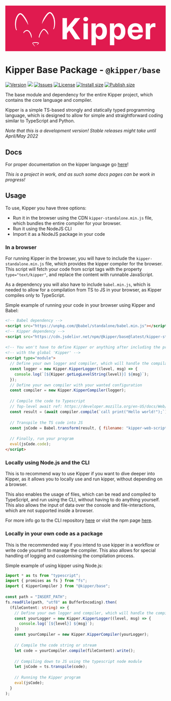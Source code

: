 ![](./img/Kipper-Logo-with-head.png)

# Kipper Base Package - `@kipper/base`

[![Version](https://img.shields.io/npm/v/@kipper/base?label=release&color=%23cd2620&logo=npm)](https://npmjs.org/package/@kipper/base)
![](https://img.shields.io/badge/Coverage-71%25-5A7302.svg?style=flat&logoColor=white&color=blue&prefix=$coverage$)
[![Issues](https://img.shields.io/github/issues/Luna-Klatzer/Kipper)](https://github.com/Luna-Klatzer/Kipper/issues)
[![License](https://img.shields.io/github/license/Para-Lang/Para?color=cyan)](https://github.com/Luna-Klatzer/Kipper/blob/main/LICENSE)
[![Install size](https://packagephobia.com/badge?p=@kipper/base)](https://packagephobia.com/result?p=@kipper/base)
[![Publish size](https://badgen.net/packagephobia/publish/@kipper/base)](https://packagephobia.com/result?p=@kipper/base)

The base module and dependency for the entire Kipper project, which contains the core language and compiler.

Kipper is a simple TS-based strongly and statically typed programming language, which is designed to allow for
simple and straightforward coding similar to TypeScript and Python.

*Note that this is a development version! Stable releases might take until April/May 2022*

## Docs

For proper documentation on the kipper language go [here](https://wmc-ahif-2021.github.io/Kipper-Web/)!

*This is a project in work, and as such some docs pages can be work in progress!*

## Usage

To use, Kipper you have three options:
- Run it in the browser using the CDN `kipper-standalone.min.js` file, which bundles the entire compiler
  for your browser.
- Run it using the NodeJS CLI
- Import it as a NodeJS package in your code

### In a browser

For running Kipper in the browser, you will have to include the `kipper-standalone.min.js` file, which
provides the kipper compiler for the browser. This script will fetch your code from script tags with
the property `type="text/kipper"`, and replace the content with runnable JavaScript.

As a dependency you will also have to include `babel.min.js`, which is needed to allow for a compilation
from TS to JS in your browser, as Kipper compiles only to TypeScript.

Simple example of running your code in your browser using Kipper and Babel:

```html
<!-- Babel dependency -->
<script src="https://unpkg.com/@babel/standalone/babel.min.js"></script>
<!-- Kipper dependency -->
<script src="https://cdn.jsdelivr.net/npm/@kipper/base@latest/kipper-standalone.min.js"></script>

<!-- You won't have to define Kipper or anything after including the previous file. It will be defined per default  -->
<!-- with the global 'Kipper' -->
<script type="module">
  // Define your own logger and compiler, which will handle the compilation
  const logger = new Kipper.KipperLogger((level, msg) => {
    console.log(`[${Kipper.getLogLevelString(level)}] ${msg}`);
  });
  // Define your own compiler with your wanted configuration
  const compiler = new Kipper.KipperCompiler(logger);
  
  // Compile the code to Typescript
  // Top-level await ref: https://developer.mozilla.org/en-US/docs/Web/JavaScript/Reference/Operators/await#top_level_await
  const result = (await compiler.compile(`call print("Hello world!");`)).write();
  
  // Transpile the TS code into JS
  const jsCode = Babel.transform(result, { filename: "kipper-web-script.ts", presets: ["env", "typescript"] });
  
  // Finally, run your program
  eval(jsCode.code);
</script>
```

### Locally using Node.js and the CLI

This is to recommend way to use Kipper if you want to dive deeper into Kipper, as it allows you to locally use and run 
kipper, without depending on a browser. 

This also enables the usage of files, which can be read and compiled to TypeScript, and run using the CLI, without
having to do anything yourself. This also allows the input of data over the console and file-interactions, 
which are not supported inside a browser.

For more info go to the CLI repository [here](https://github.con/Luna-Klatzer/Kipper-CLI) or visit the npm page 
[here](https://www.npmjs.com/package/@kipper/cli).

### Locally in your own code as a package

This is the recommended way if you intend to use kipper in a workflow or write code yourself to manage 
the compiler. This also allows for special handling of logging and customising the compilation process.

Simple example of using kipper using Node.js:

```ts
import * as ts from "typescript";
import { promises as fs } from "fs";
import { KipperCompiler } from "@kipper/base";

const path = "INSERT_PATH";
fs.readFile(path, "utf8" as BufferEncoding).then(
  (fileContent: string) => {
    // Define your own logger and compiler, which will handle the compilation
    const yourLogger = new Kipper.KipperLogger((level, msg) => {
      console.log(`[${level}] ${msg}`);
    })
    const yourCompiler = new Kipper.KipperCompiler(yourLogger);
    
    // Compile the code string or stream
    let code = yourCompiler.compile(fileContent).write();
      
    // Compiling down to JS using the typescript node module
    let jsCode = ts.transpile(code);
    
    // Running the Kipper program
    eval(jsCode);
  }
);
```
